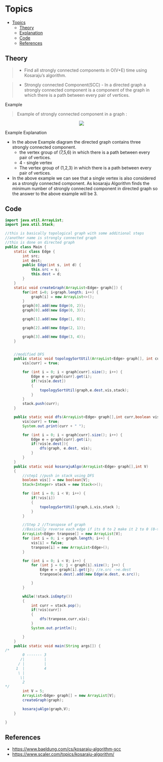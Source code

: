
# Topics
- [Topics](#Topics)
  - [Theory](#Theory)
  - [Explanation](#Explanation)
  - [Code](#Code)
  - [References](#References)

 ## Theory
> - Find all strongly connected components in O(V+E) time using Kosaraju’s algorithm.

> - Strongly connected Component(SCC) - In a directed graph a strongly connected component is a component of the graph in which there is a path between every pair of vertices.

Example
> Example of strongly connected component in a graph :

<p align="center">
  <img src="https://github.com/YashAgrawal0406/JAVA-DS/assets/93816952/6fab8f82-befe-45b6-9cb0-30a1f0ffbb85"> 
</p>

Example Explanation
- In the above Example diagram the directed graph contains three strongly connected component.
  - the vertex group of (7,5,6) in which there is a path between every pair of vertices.
  - 4 - single vertex
  - The vertex group of (1,2,3) in which there is a path between every pair of vertices.
- In the above example we can see that a single vertex is also considered as a strongly connected component. As kosaraju Algorithm finds the minimum number of strongly connected component in directed graph so the answer to the above example will be 3.


## Code
```Java
import java.util.ArrayList;
import java.util.Stack;

//this is basically topological graph with some additional steps
//another name is strongly connected graph
//this is done on directed graph
public class Main {
    static class Edge {
        int src;
        int dest;
        public Edge(int s, int d) {
            this.src = s;
            this.dest = d;
        }
    }
    static void createGraph(ArrayList<Edge> graph[]) {
        for(int i=0; i<graph.length; i++) {
            graph[i] = new ArrayList<>();
        }
        graph[0].add(new Edge(0, 2));
        graph[0].add(new Edge(0, 3));

        graph[1].add(new Edge(1, 0));

        graph[2].add(new Edge(2, 1));

        graph[3].add(new Edge(3, 4));
    }


    //modified DFS
    public static void topologySortUtil(ArrayList<Edge> graph[], int curr, boolean vis[], Stack<Integer> stack){
        vis[curr] = true;

        for (int i = 0; i < graph[curr].size(); i++) {
            Edge e = graph[curr].get(i);
            if(!vis[e.dest])
            {
                topologySortUtil(graph,e.dest,vis,stack);
            }
        }
        stack.push(curr);
    }

    public static void dfs(ArrayList<Edge> graph[],int curr,boolean vis[]){
        vis[curr] = true;
        System.out.print(curr + " ");

        for (int i = 0; i < graph[curr].size(); i++) {
            Edge e = graph[curr].get(i);
            if(!vis[e.dest]){
                dfs(graph, e.dest, vis);
            }
        }
    }
    public static void kosarajuAlgo(ArrayList<Edge> graph[],int V)
    {
        //step1 //push in stack using DFS
        boolean vis[] = new boolean[V];
        Stack<Integer> stack = new Stack<>();

        for (int i = 0; i < V; i++) {
            if(!vis[i])
            {
                topologySortUtil(graph,i,vis,stack );
            }
        }

        //Step 2 //Transpose of graph
        //Basically reverse each edge if its 0 to 2 make it 2 to 0 (0->2)turns to (2->0)
        ArrayList<Edge> tranpose[] = new ArrayList[V];
        for (int i = 0; i < graph.length; i++) {
            vis[i] = false;
            tranpose[i] = new ArrayList<Edge>();
        }

        for (int i = 0; i < V; i++) {
            for (int j = 0; j < graph[i].size(); j++) {
                Edge e = graph[i].get(j); //e.src ->e.dest
                tranpose[e.dest].add(new Edge(e.dest, e.src));

            }
        }

        while(!stack.isEmpty())
        {
            int curr = stack.pop();
            if(!vis[curr])
            {
                dfs(tranpose,curr,vis);
            }
            System.out.println();

        }
    }
    public static void main(String args[]) {
/*
        0 ------- 3
       /|         |
      / |         |
     1  |         4
      \ |
       \|
        2
*/
        int V = 5;
        ArrayList<Edge> graph[] = new ArrayList[V];
        createGraph(graph);

        kosarajuAlgo(graph,V);
    }

}
```

## References
- https://www.baeldung.com/cs/kosaraju-algorithm-scc
- https://www.scaler.com/topics/kosaraju-algorithm/

